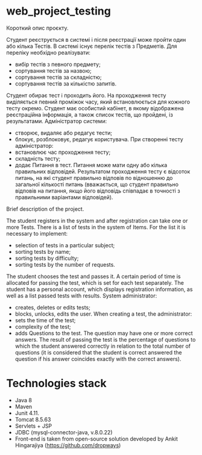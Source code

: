 # web_project_testing
Короткий опис проєкту.

Студент реєструється в системі і після реєстрації може пройти один або кілька Тестів. В системі існує перелік тестів 
з Предметів. Для переліку необхідно реалізувати:
- вибір тестів з певного предмету;
- сортування тестів за назвою;
- сортування тестів за складністю;
- сортування тестів за кількістю запитів.

Студент обирає тест і проходить його. На проходження тесту виділяється певний проміжок часу, який встановлюється
для кожного тесту окремо. Студент має особистий кабінет, в якому відображена реєстраційна інформація, а також список
тестів, що пройдені, із результатами.
Адміністратор системи:
- створює, видаляє або редагує тести;
- блокує, розблоковує, редагує користувача.
При створенні тесту адміністратор:
- встановлює час проходження тесту;
- складність тесту;
- додає Питання в тест.
Питання може мати одну або кілька правильних відповідей. Результатом проходження тесту є відсоток питань, 
на які студент правильно відповів по відношенню до загальної кількості питань (вважається, що студент правильно
відповів на питання, якщо його відповідь співпадає в точності з правильними варіантами відповідей).



Brief description of the project.

The student registers in the system and after registration can take one or more Tests. There is a list of tests in the system
of Items. For the list it is necessary to implement:
- selection of tests in a particular subject;
- sorting tests by name;
- sorting tests by difficulty;
- sorting tests by the number of requests.

The student chooses the test and passes it. A certain period of time is allocated for passing the test, which is set
for each test separately. The student has a personal account, which displays registration information, as well as a list
passed tests with results.
System administrator:
- creates, deletes or edits tests;
- blocks, unlocks, edits the user.
When creating a test, the administrator:
- sets the time of the test;
- complexity of the test;
- adds Questions to the test.
The question may have one or more correct answers. The result of passing the test is the percentage of questions
to which the student answered correctly in relation to the total number of questions (it is considered that the student is correct
answered the question if his answer coincides exactly with the correct answers).

# Technologies stack
- Java 8
- Maven
- Junit 4.11.
- Tomcat 8.5.63
- Servlets + JSP
- JDBC (mysql-connector-java, v.8.0.22)
- Front-end is taken from open-source solution developed by Ankit Hingarajiya (https://github.com/dropways)
